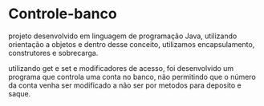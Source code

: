 # Controle-banco
projeto desenvolvido em linguagem de programação Java, utilizando orientação a objetos e dentro desse conceito, utilizamos encapsulamento, construtores e sobrecarga.

utilizando get e set e modificadores de acesso, foi desenvolvido um programa que controla uma conta no banco, não permitindo que o número da conta venha ser modificado a não ser por metodos para deposito e saque.
